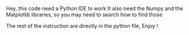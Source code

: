 Hey, this code need a Python IDE to work
It also need the Numpy and the Matplotlib libraries, so you may need to search how to find those

The rest of the instruction are directly in the python file, Enjoy !
